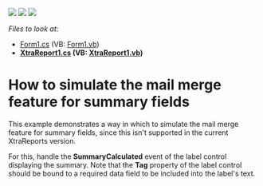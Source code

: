 <!-- default badges list -->
![](https://img.shields.io/endpoint?url=https://codecentral.devexpress.com/api/v1/VersionRange/128603459/12.2.4%2B)
[![](https://img.shields.io/badge/Open_in_DevExpress_Support_Center-FF7200?style=flat-square&logo=DevExpress&logoColor=white)](https://supportcenter.devexpress.com/ticket/details/E1118)
[![](https://img.shields.io/badge/📖_How_to_use_DevExpress_Examples-e9f6fc?style=flat-square)](https://docs.devexpress.com/GeneralInformation/403183)
<!-- default badges end -->
<!-- default file list -->
*Files to look at*:

* [Form1.cs](./CS/Form1.cs) (VB: [Form1.vb](./VB/Form1.vb))
* **[XtraReport1.cs](./CS/XtraReport1.cs) (VB: [XtraReport1.vb](./VB/XtraReport1.vb))**
<!-- default file list end -->
# How to simulate the mail merge feature for summary fields


<p>This example demonstrates a way in which to simulate the mail merge feature for summary fields, since this isn't supported in the current XtraReports version.</p><p>For this, handle the <strong>SummaryCalculated</strong> event of the label control displaying the summary. Note that the <strong>Tag</strong> property of the label control should be bound to a required data field to be included into the label's text.</p>

<br/>


